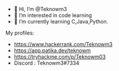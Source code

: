 - 👋 Hi, I’m @Teknowm3
- 👀 I’m interested in code learning
- 🌱 I’m currently learning C,Java,Python.

My profiles:

- https://www.hackerrank.com/Teknowm3
- https://app.patika.dev/teknowm
- https://tryhackme.com/p/Teknowm03
- Discord : Teknowm3#7334

<!---
Teknowm3/Teknowm3 is a ✨ special ✨ repository because its `README.md` (this file) appears on your GitHub profile.
You can click the Preview link to take a look at your changes.
--->
